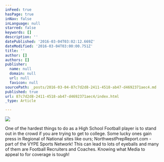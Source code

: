 ```yaml
---
inFeed: true
hasPage: true
inNav: false
inLanguage: null
starred: false
keywords: []
description: ''
datePublished: '2016-03-04T03:02:12.669Z'
dateModified: '2016-03-04T03:00:00.751Z'
title: ''
author: []
authors: []
publisher:
  name: null
  domain: null
  url: null
  favicon: null
sourcePath: _posts/2016-03-04-87c7d2d8-2411-4518-ab47-d4692371aec4.md
published: true
url: 87c7d2d8-2411-4518-ab47-d4692371aec4/index.html
_type: Article

---
```

![](https://the-grid-user-content.s3-us-west-2.amazonaws.com/cbd1b990-4e6f-4617-b16f-059940bef735.jpg)

One of the hardest things to do as a High School Football player is to stand out in the crowd if you are trying to get to college.  Some lucky ones gain press in Regional of National sites like ours; NorthwestPrepReport.com - part of the VYPE Sports Network!  This can lead to lots of eyeballs and many of them are Football Recruiters and Coaches.  Knowing what Media to appeal to for coverage is tough!